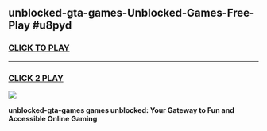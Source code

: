 
## unblocked-gta-games-Unblocked-Games-Free-Play #u8pyd
<h3>
<a href="https://us.freeplayer.one?title=unblocked-gta-games&ref=9M">CLICK TO PLAY</a></h3>
<hr>

<h3>
<a href="https://us.freeplayer.one?title=unblocked-gta-games&ref=9M">CLICK 2 PLAY</a>
  
</h3>

<a href="https://us.freeplayer.one?title=unblocked-gta-games&ref=9M"><img src="https://clearcache.store/games.png"></a>


**unblocked-gta-games games unblocked: Your Gateway to Fun and Accessible Online Gaming**
